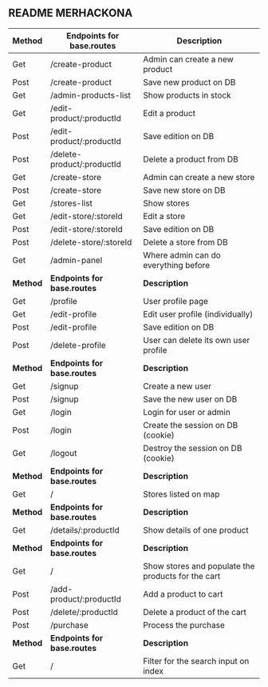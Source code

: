 ## README MERHACKONA

|**Method**|**Endpoints for base.routes** | **Description**                                    |
| -------- | ---------------------------- | -------------------------------------------------- |
| Get      | /create-product              | Admin can create a new product                     |
| Post     | /create-product              | Save new product on DB                             |
| Get      | /admin-products-list         | Show products in stock                             |
| Get      | /edit-product/:productId     | Edit a product                                     |
| Post     | /edit-product/:productId     | Save edition on DB                                 |
| Post     | /delete-product/:productId   | Delete a product from DB                           |
| Get      | /create-store                | Admin can create a new store                       |
| Post     | /create-store                | Save new store on DB                               |
| Get      | /stores-list                 | Show stores                                        |
| Get      | /edit-store/:storeId         | Edit a store                                       |
| Post     | /edit-store/:storeId         | Save edition on DB                                 |
| Post     | /delete-store/:storeId       | Delete a store from DB                             |
| Get      | /admin-panel                 | Where admin can do everything before               |
|**Method**|**Endpoints for base.routes** | **Description**                                    |
| Get      | /profile                     | User profile page                                  |
| Get      | /edit-profile                | Edit user profile (individually)                   |
| Post     | /edit-profile                | Save edition on DB                                 |
| Post     | /delete-profile              | User can delete its own user profile               |
|**Method**|**Endpoints for base.routes** | **Description**                                    |
| Get      | /signup                      | Create a new user                                  |
| Post     | /signup                      | Save the new user on DB                            |
| Get      | /login                       | Login for user or admin                            |
| Post     | /login                       | Create the session on DB (cookie)                  |
| Get      | /logout                      | Destroy the session on DB (cookie)                 |
|**Method**|**Endpoints for base.routes** | **Description**                                    |
| Get      | /                            | Stores listed on map                               |
|**Method**|**Endpoints for base.routes** | **Description**                                    |
| Get      | /details/:productId          | Show details of one product                        |
|**Method**|**Endpoints for base.routes** | **Description**                                    |
| Get      | /                            | Show stores and populate the products for the cart |
| Post     | /add-product/:productId      | Add a product to cart                              |
| Post     | /delete/:productId           | Delete a product of the cart                       |
| Post     | /purchase                    | Process the purchase                               |
|**Method**|**Endpoints for base.routes** | **Description**                                    |
| Get      | /                            | Filter for the search input on index               |